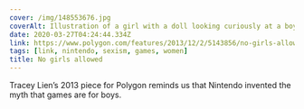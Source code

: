 ```yaml
---
cover: /img/148553676.jpg
coverAlt: Illustration of a girl with a doll looking curiously at a boy with his head behind a GameBoy
date: 2020-03-27T04:24:44.334Z
link: https://www.polygon.com/features/2013/12/2/5143856/no-girls-allowed
tags: [link, nintendo, sexism, games, women]
title: No girls allowed
---
```


Tracey Lien’s 2013 piece for Polygon reminds us that Nintendo invented the myth that games are for boys.
